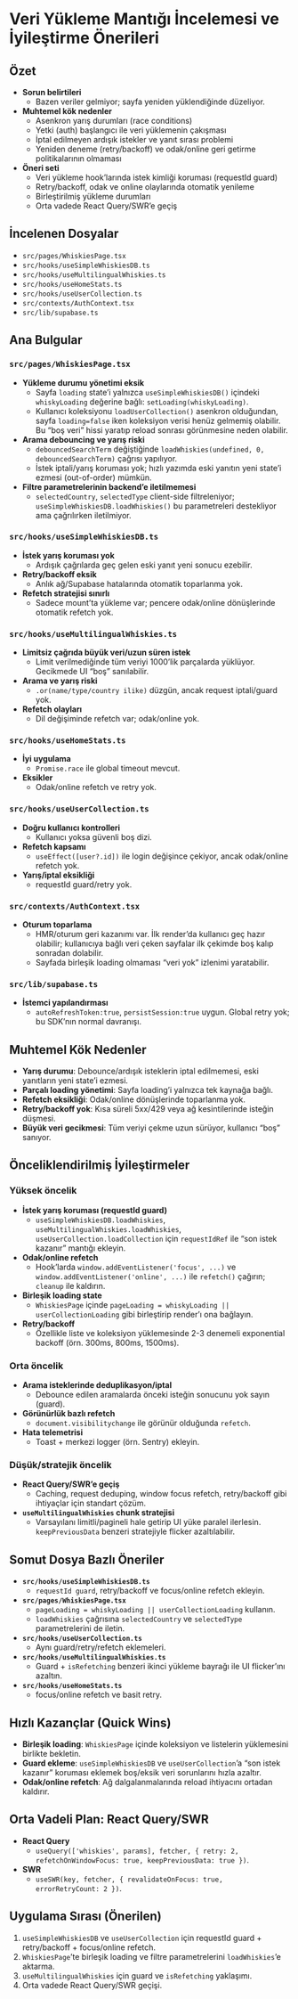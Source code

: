 # Veri Yükleme Mantığı İncelemesi ve İyileştirme Önerileri

## Özet
- **Sorun belirtileri**
  - Bazen veriler gelmiyor; sayfa yeniden yüklendiğinde düzeliyor.
- **Muhtemel kök nedenler**
  - Asenkron yarış durumları (race conditions)
  - Yetki (auth) başlangıcı ile veri yüklemenin çakışması
  - İptal edilmeyen ardışık istekler ve yanıt sırası problemi
  - Yeniden deneme (retry/backoff) ve odak/online geri getirme politikalarının olmaması
- **Öneri seti**
  - Veri yükleme hook’larında istek kimliği koruması (requestId guard)
  - Retry/backoff, odak ve online olaylarında otomatik yenileme
  - Birleştirilmiş yükleme durumları
  - Orta vadede React Query/SWR’e geçiş

## İncelenen Dosyalar
- `src/pages/WhiskiesPage.tsx`
- `src/hooks/useSimpleWhiskiesDB.ts`
- `src/hooks/useMultilingualWhiskies.ts`
- `src/hooks/useHomeStats.ts`
- `src/hooks/useUserCollection.ts`
- `src/contexts/AuthContext.tsx`
- `src/lib/supabase.ts`

## Ana Bulgular

### `src/pages/WhiskiesPage.tsx`
- **Yükleme durumu yönetimi eksik**
  - Sayfa `loading` state’i yalnızca `useSimpleWhiskiesDB()` içindeki `whiskyLoading` değerine bağlı: `setLoading(whiskyLoading)`.
  - Kullanıcı koleksiyonu `loadUserCollection()` asenkron olduğundan, sayfa `loading=false` iken koleksiyon verisi henüz gelmemiş olabilir. Bu “boş veri” hissi yaratıp reload sonrası görünmesine neden olabilir.
- **Arama debouncing ve yarış riski**
  - `debouncedSearchTerm` değiştiğinde `loadWhiskies(undefined, 0, debouncedSearchTerm)` çağrısı yapılıyor.
  - İstek iptali/yarış koruması yok; hızlı yazımda eski yanıtın yeni state’i ezmesi (out-of-order) mümkün.
- **Filtre parametrelerinin backend’e iletilmemesi**
  - `selectedCountry`, `selectedType` client-side filtreleniyor; `useSimpleWhiskiesDB.loadWhiskies()` bu parametreleri destekliyor ama çağrılırken iletilmiyor.

### `src/hooks/useSimpleWhiskiesDB.ts`
- **İstek yarış koruması yok**
  - Ardışık çağrılarda geç gelen eski yanıt yeni sonucu ezebilir.
- **Retry/backoff eksik**
  - Anlık ağ/Supabase hatalarında otomatik toparlanma yok.
- **Refetch stratejisi sınırlı**
  - Sadece mount’ta yükleme var; pencere odak/online dönüşlerinde otomatik refetch yok.

### `src/hooks/useMultilingualWhiskies.ts`
- **Limitsiz çağrıda büyük veri/uzun süren istek**
  - Limit verilmediğinde tüm veriyi 1000’lik parçalarda yüklüyor. Gecikmede UI “boş” sanılabilir.
- **Arama ve yarış riski**
  - `.or(name/type/country ilike)` düzgün, ancak request iptali/guard yok.
- **Refetch olayları**
  - Dil değişiminde refetch var; odak/online yok.

### `src/hooks/useHomeStats.ts`
- **İyi uygulama**
  - `Promise.race` ile global timeout mevcut.
- **Eksikler**
  - Odak/online refetch ve retry yok.

### `src/hooks/useUserCollection.ts`
- **Doğru kullanıcı kontrolleri**
  - Kullanıcı yoksa güvenli boş dizi.
- **Refetch kapsamı**
  - `useEffect([user?.id])` ile login değişince çekiyor, ancak odak/online refetch yok.
- **Yarış/iptal eksikliği**
  - requestId guard/retry yok.

### `src/contexts/AuthContext.tsx`
- **Oturum toparlama**
  - HMR/oturum geri kazanımı var. İlk render’da kullanıcı geç hazır olabilir; kullanıcıya bağlı veri çeken sayfalar ilk çekimde boş kalıp sonradan dolabilir.
  - Sayfada birleşik loading olmaması “veri yok” izlenimi yaratabilir.

### `src/lib/supabase.ts`
- **İstemci yapılandırması**
  - `autoRefreshToken:true`, `persistSession:true` uygun. Global retry yok; bu SDK’nın normal davranışı.

## Muhtemel Kök Nedenler
- **Yarış durumu**: Debounce/ardışık isteklerin iptal edilmemesi, eski yanıtların yeni state’i ezmesi.
- **Parçalı loading yönetimi**: Sayfa loading’i yalnızca tek kaynağa bağlı.
- **Refetch eksikliği**: Odak/online dönüşlerinde toparlanma yok.
- **Retry/backoff yok**: Kısa süreli 5xx/429 veya ağ kesintilerinde isteğin düşmesi.
- **Büyük veri gecikmesi**: Tüm veriyi çekme uzun sürüyor, kullanıcı “boş” sanıyor.

## Önceliklendirilmiş İyileştirmeler

### Yüksek öncelik
- **İstek yarış koruması (requestId guard)**
  - `useSimpleWhiskiesDB.loadWhiskies`, `useMultilingualWhiskies.loadWhiskies`, `useUserCollection.loadCollection` için `requestIdRef` ile “son istek kazanır” mantığı ekleyin.
- **Odak/online refetch**
  - Hook’larda `window.addEventListener('focus', ...)` ve `window.addEventListener('online', ...)` ile `refetch()` çağırın; `cleanup` ile kaldırın.
- **Birleşik loading state**
  - `WhiskiesPage` içinde `pageLoading = whiskyLoading || userCollectionLoading` gibi birleştirip render’ı ona bağlayın.
- **Retry/backoff**
  - Özellikle liste ve koleksiyon yüklemesinde 2-3 denemeli exponential backoff (örn. 300ms, 800ms, 1500ms).

### Orta öncelik
- **Arama isteklerinde deduplikasyon/iptal**
  - Debounce edilen aramalarda önceki isteğin sonucunu yok sayın (guard).
- **Görünürlük bazlı refetch**
  - `document.visibilitychange` ile görünür olduğunda `refetch`.
- **Hata telemetrisi**
  - Toast + merkezi logger (örn. Sentry) ekleyin.

### Düşük/stratejik öncelik
- **React Query/SWR’e geçiş**
  - Caching, request deduping, window focus refetch, retry/backoff gibi ihtiyaçlar için standart çözüm.
- **`useMultilingualWhiskies` chunk stratejisi**
  - Varsayılanı limitli/pagineli hale getirip UI yüke paralel ilerlesin. `keepPreviousData` benzeri stratejiyle flicker azaltılabilir.

## Somut Dosya Bazlı Öneriler
- **`src/hooks/useSimpleWhiskiesDB.ts`**
  - `requestId guard`, retry/backoff ve focus/online refetch ekleyin.
- **`src/pages/WhiskiesPage.tsx`**
  - `pageLoading = whiskyLoading || userCollectionLoading` kullanın.
  - `loadWhiskies` çağrısına `selectedCountry` ve `selectedType` parametrelerini de iletin.
- **`src/hooks/useUserCollection.ts`**
  - Aynı guard/retry/refetch eklemeleri.
- **`src/hooks/useMultilingualWhiskies.ts`**
  - Guard + `isRefetching` benzeri ikinci yükleme bayrağı ile UI flicker’ını azaltın.
- **`src/hooks/useHomeStats.ts`**
  - focus/online refetch ve basit retry.

## Hızlı Kazançlar (Quick Wins)
- **Birleşik loading**: `WhiskiesPage` içinde koleksiyon ve listelerin yüklemesini birlikte bekletin.
- **Guard ekleme**: `useSimpleWhiskiesDB` ve `useUserCollection`’a “son istek kazanır” koruması eklemek boş/eksik veri sorunlarını hızla azaltır.
- **Odak/online refetch**: Ağ dalgalanmalarında reload ihtiyacını ortadan kaldırır.

## Orta Vadeli Plan: React Query/SWR
- **React Query**
  - `useQuery(['whiskies', params], fetcher, { retry: 2, refetchOnWindowFocus: true, keepPreviousData: true })`.
- **SWR**
  - `useSWR(key, fetcher, { revalidateOnFocus: true, errorRetryCount: 2 })`.

## Uygulama Sırası (Önerilen)
1. `useSimpleWhiskiesDB` ve `useUserCollection` için requestId guard + retry/backoff + focus/online refetch.
2. `WhiskiesPage`’te birleşik loading ve filtre parametrelerini `loadWhiskies`’e aktarma.
3. `useMultilingualWhiskies` için guard ve `isRefetching` yaklaşımı.
4. Orta vadede React Query/SWR geçişi.
